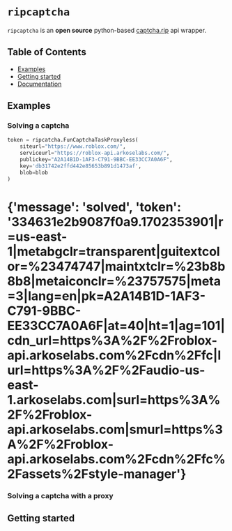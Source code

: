 # `ripcaptcha`
`ripcaptcha` is an **open source** python-based [captcha.rip](https://captcha.rip) api wrapper. 

## Table of Contents

* [Examples](#Examples)
* [Getting started](#getting-started)
* [Documentation](#documentation)

## Examples
### Solving a captcha
```python
token = ripcatcha.FunCaptchaTaskProxyless(
    siteurl="https://www.roblox.com/",
    serviceurl="https://roblox-api.arkoselabs.com/",
    publickey="A2A14B1D-1AF3-C791-9BBC-EE33CC7A0A6F",
    key='db31742e2ffd442e85653b891d1473af',
    blob=blob
)
```
# {'message': 'solved', 'token': '334631e2b9087f0a9.1702353901|r=us-east-1|metabgclr=transparent|guitextcolor=%23474747|maintxtclr=%23b8b8b8|metaiconclr=%23757575|meta=3|lang=en|pk=A2A14B1D-1AF3-C791-9BBC-EE33CC7A0A6F|at=40|ht=1|ag=101|cdn_url=https%3A%2F%2Froblox-api.arkoselabs.com%2Fcdn%2Ffc|lurl=https%3A%2F%2Faudio-us-east-1.arkoselabs.com|surl=https%3A%2F%2Froblox-api.arkoselabs.com|smurl=https%3A%2F%2Froblox-api.arkoselabs.com%2Fcdn%2Ffc%2Fassets%2Fstyle-manager'}
### Solving a captcha with a proxy
## Getting started
